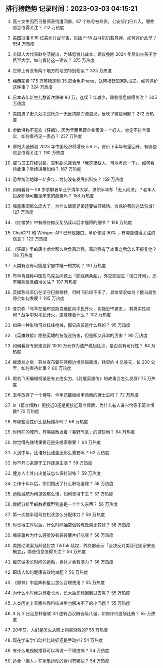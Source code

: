 
## 排行榜趋势 记录时间：2023-03-03 04:15:21
  
  1. 高三女生因百日誓师表情遭网暴，87 个账号被处置，公安部门已介入，哪些信息值得关注？ 712 万热度
    
  2. 美国批准 6.19 亿美元对台军售，包括 F-16 战斗机机载导弹，如何评价此举？ 554 万热度
    
  3. 全国人大代表赵冬苓提出，为降低育儿成本，建议免除 2024 年后出生孩子学费至大学，如何看待这一建议？ 375 万热度
    
  4. 世界上有没有两个地方的地图特别相似？ 325 万热度
    
  5. 梅西花费 17.5 万英镑定制 35 部金色iPhone，送阿根廷国家队成员，如何评价这件事？ 324 万热度
    
  6. 日本去年新生儿数首次跌破 80 万，连续 7 年减少，哪些信息值得关注？ 305 万热度
    
  7. 美国男子街头处决式枪杀一无反抗能力流浪汉，反映了哪些问题？ 272 万热度
    
  8. 俞敏洪称不喜欢《狂飙》，因为里面民营企业家没一个好人，肯定不符合事实，如何看待这一表态？ 237 万热度
    
  9. 摩根大通预测 2023 年中国经济将增长 5.6 %，房价下半年有望回升，有哪些信息值得关注？ 190 万热度
    
  10. 威马员工在线讨薪，吉利副总裁表示「我这里缺人，可以考虑一下」。如何看待此事？后续进展如何？ 167 万热度
    
  11. 恐龙统治地球一亿多年，为何没有发展出科技？ 159 万热度
    
  12. 如何看待一 58 岁求职者毕业于清华大学，求职半年却「无人问津」？老年人投身职场可能是未来的趋势吗？ 158 万热度
    
  13. 强盛集团那么庞大了，为什么唐家兄弟还要做开赌场、收保护费的违法勾当? 127 万热度
    
  14. 《红楼梦》中有哪些你反复品读以后才懂得的细节？ 126 万热度
    
  15. ChatGPT 和 Whisper API 已开放接口，单价骤减 90% ，有哪些值得关注的信息？ 122 万热度
    
  16. 《狂飙》里的唐小龙曾那么欺负高启强，高启强有了本事之后怎么不报复他？ 118 万热度
    
  17. 人类有没有可能是宇宙中唯一的文明？ 110 万热度
    
  18. 布林肯诬称中国在乌克兰问题上「脚踩两条船」，外交部回应「信口开河」，还有哪些信息值得关注？ 107 万热度
    
  19. 英媒称乌军仍在坚守巴赫穆特，但时间已经不多了，具体情况如何？俄乌局势将会如何发展？ 105 万热度
    
  20. 普京称「乌军在俄布良斯克地区向平民开火，实施恐怖袭击」，其真实性如何？战争中对平民开火，这意味着什么？ 102 万热度
    
  21. 如果一种生物可以扛住枪械，那它应该是什么样的？ 95 万热度
    
  22. 《英雄联盟》哪些英雄的技能没伤害，但是却又非常的厉害？ 90 万热度
    
  23. 如何看待专家建议将 1000 万元作为遗产税起征点，是否具有可行性？ 84 万热度
    
  24. 继波兰之后，芬兰宣布要在芬俄边境修隔离墙，耗资约 4 亿美元，长 200 公里，如何看待此事？ 80 万热度
    
  25. 假若飞天蝙蝠柯镇恶有五绝实力，《射雕英雄传》的故事会怎么发展? 75 万热度
    
  26. 去年放弃了一个博导，今年还能继续申请他的博士生吗？ 72 万热度
    
  27. ln（葛立恒数）更接近0还是更接近葛立恒数，为什么有人说它约等于葛立恒数? 70 万热度
    
  28. 有哪些高性价比鼠标推荐吗？ 68 万热度
    
  29. 你所在的城市，有哪些散发着「春野气息」的游玩地？ 64 万热度
    
  30. 你觉得先赚钱重要还是先成家重要？ 64 万热度
    
  31. 人到中年，比谁好比谁差还那么重要吗？ 62 万热度
    
  32. 你不开心来源于工作还是生活？ 59 万热度
    
  33. 健身人士外出出差该怎么保持训练？ 59 万热度
    
  34. 工作十年以后，你们悟出了什么职场道理？ 58 万热度
    
  35. 运动减肥为何见效那么慢，如何坚持下去？ 57 万热度
    
  36. 数据分析里的数据模型到底是一个什么东西？ 56 万热度
    
  37. 第一次跑半程马拉松该怎么分配体力？ 56 万热度
    
  38. 你觉得工作以后，什么时间抽空做锻炼效果比较好？ 56 万热度
    
  39. 桶装薯片为什么感觉没有袋装薯片好吃呢？ 56 万热度
    
  40. 美推动法案为拜登封禁 TikTok 赋权，外交部表示「坚决反对美泛化国家安全概念」，哪些信息值得关注？ 56 万热度
    
  41. 每天做多长时间的运动，身体才会有活力？ 56 万热度
    
  42. 职场人如何健康有效地减肥？ 56 万热度
    
  43. 《原神》中星辉和星尘怎么合理使用？ 55 万热度
    
  44. 为什么小时候总想着长大，长大后却想回到过去呢？ 55 万热度
    
  45. 人类历史上有哪些靠科技进步也解决不了的小问题？ 55 万热度
    
  46. 3 月 2 日足总杯曼联 3:1 逆转西汉姆晋级八强，如何评价这场比赛？ 55 万热度
    
  47. 20年前，人们是怎么从网上购买游戏的? 55 万热度
    
  48. 现在学车学自动挡比较好还是手动挡? 54 万热度
    
  49. 有什么电视剧推荐可以再说一下理由嘛？ 54 万热度
    
  50. 适合「懒人」在家里运动的器材有哪些？ 54 万热度
    
